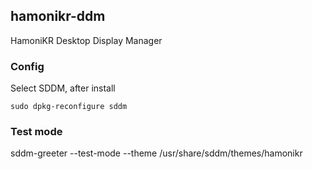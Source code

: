 ## hamonikr-ddm

HamoniKR Desktop Display Manager 


### Config

Select SDDM, after install 

```
sudo dpkg-reconfigure sddm
```

### Test mode

sddm-greeter --test-mode --theme /usr/share/sddm/themes/hamonikr 